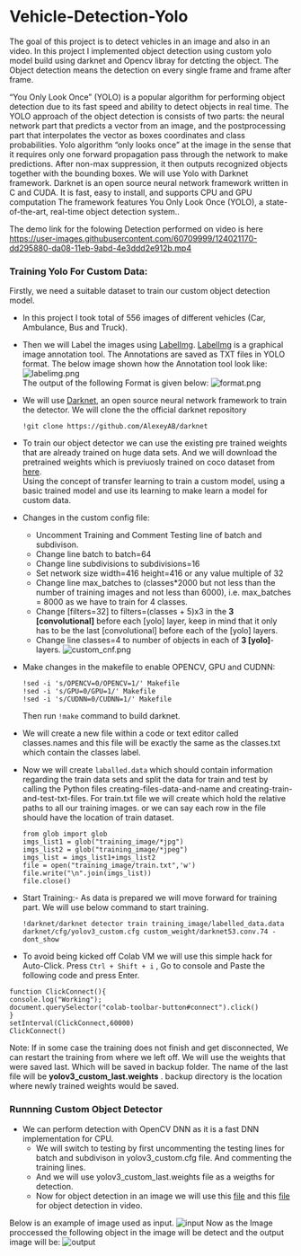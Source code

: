 



# Vehicle-Detection-Yolo
The goal of this project is to detect vehicles in an image and also in an video. In this project I implemented object detection using custom yolo model build using darknet and Opencv libray for detcting the object.
The Object detection means the detection on every single frame and frame after frame.

“You Only Look Once” (YOLO) is a popular algorithm for performing object detection due to its fast speed and ability to detect objects in real time.
The YOLO approach of the object detection is consists of two parts: the neural network part that predicts a vector from an image, and the postprocessing part that interpolates the vector as boxes coordinates and class probabilities.
Yolo algorithm “only looks once” at the image in the sense that it requires only one forward propagation pass through the network to make predictions. After non-max suppression, it then outputs recognized objects together with the bounding boxes.
We will use Yolo with Darknet framework. Darknet is an open source neural network framework written in C and CUDA. It is fast, easy to install, and supports CPU and GPU computation The framework features You Only Look Once (YOLO), a state-of-the-art, real-time object detection system..

The demo link for the folowing Detection performed on video is here
https://user-images.githubusercontent.com/60709999/124021170-dd295880-da08-11eb-9abd-4e3ddd2e912b.mp4


### Training Yolo For Custom Data:

Firstly, we need a suitable dataset to train our custom object detection model.
*  In this project I took total of 556 images of different vehicles (Car, Ambulance, Bus and Truck).
* Then we will Label the images using [LabelImg](https://tzutalin.github.io/labelImg/). [LabelImg](https://github.com/tzutalin/labelImg#labelimg) is a graphical image annotation tool. The Annotations are saved as TXT files in YOLO format.
	The below image shown how the Annotation tool look like:
	![labelimg.png](https://github.com/rohan300557/Vehicle-Detection-Yolo/blob/main/src/Labelimg.png)	
	The output of the following Format is given below:
    ![format.png](https://github.com/rohan300557/Vehicle-Detection-Yolo/blob/main/src/file_format.png)
* We will use [Darknet](https://github.com/pjreddie/darknet), an open source neural network framework to train the detector. We will  clone the the official darknet repository
	```python:
	!git clone https://github.com/AlexeyAB/darknet
	```
*  To train our object detector we can use the existing pre trained weights that are already trained on huge data sets. And we will download the pretrained weights which is previuosly trained on coco dataset from [here](https://pjreddie.com/media/files/darknet53.conv.74).  
Using the concept of transfer learning to train a custom model, using a basic trained model and use its learning to make learn a model for custom data.
* Changes in the custom config file:
	-   Uncomment Training and Comment Testing line of batch and subdivison. 
	-   Change line batch to batch=64
	-   Change line subdivisions to subdivisions=16
	-   Set network size width=416 height=416 or any value multiple of 32
	-   Change line max_batches to (classes*2000 but not less than the number of training images and not less than 6000), i.e. max_batches = 8000 as we have to train for 4 classes.
	-   Change [filters=32] to filters=(classes + 5)x3 in the  **3**  **[convolutional]**  before each [yolo] layer, keep in mind that it only has to be the last [convolutional] before each of the [yolo] layers.
	-   Change line classes=4 to number of objects in each of  **3 [yolo]**-layers.
![custom_cnf.png](https://github.com/rohan300557/Vehicle-Detection-Yolo/blob/main/src/custom_cng.png)
* Make changes in the makefile to enable OPENCV, GPU and CUDNN: 
	 ```python:
	!sed -i 's/OPENCV=0/OPENCV=1/' Makefile
	!sed -i 's/GPU=0/GPU=1/' Makefile
	!sed -i 's/CUDNN=0/CUDNN=1/' Makefile
	```
  Then run `!make` command to build darknet.
*   We will create a new file within a code or text editor called  classes.names  and this file will be exactly the same as the classes.txt which contain the classes label.
* Now we will create `laballed.data` which should contain information regarding the train data sets and split the data for train and test by calling the Python files creating-files-data-and-name and creating-train-and-test-txt-files.
For train.txt file we will create which hold the relative paths to all our training images. or we can say each row in the file should have the location of train dataset.

	```python: 
	from glob import glob
	imgs_list1 = glob("training_image/*jpg")
	imgs_list2 = glob("training_image/*jpeg")
	imgs_list = imgs_list1+imgs_list2
	file = open("training_image/train.txt",'w')
	file.write("\n".join(imgs_list))
	file.close()
	```
* Start Training:- As data is prepared we will move forward for training part. We will use below command to start training.
	```python:
	!darknet/darknet detector train training_image/labelled_data.data darknet/cfg/yolov3_custom.cfg custom_weight/darknet53.conv.74 -dont_show
	```
* To avoid being kicked off Colab VM we will use this simple hack for Auto-Click. Press `Ctrl + Shift + i` , Go to console and Paste the following code and press Enter.

```
function ClickConnect(){
console.log("Working"); 
document.querySelector("colab-toolbar-button#connect").click() 
}
setInterval(ClickConnect,60000)
ClickConnect()
```

Note: If in some case the training does not finish and get disconnected, We can restart the training from where we left off. We will use the weights that were saved last. Which will be saved in backup folder. The name of the last file will be **yolov3_custom_last.weights** . backup directory is the location where newly trained weights would be saved.

### Runnning Custom Object Detector
* We can perform detection with OpenCV DNN as it is a fast DNN implementation for CPU.
	* We will switch to testing by first uncommenting the testing lines for batch and subdivison in yolov3_custom.cfg file. And commenting the training lines.
	* And we will use yolov3_custom_last.weights file as a weigths for detection.
	* Now for object detection in an image we will use this
 [file](https://github.com/rohan300557/Vehicle-Detection-Yolo/blob/main/creating-files-data-and-name.py) and this [file](https://github.com/rohan300557/Vehicle-Detection-Yolo/blob/main/creating-train-and-test-txt-files.py) for object detection in video.

Below is an example of image used as input.
![input](https://github.com/rohan300557/Vehicle-Detection-Yolo/blob/main/test/vehicle.jpg)
Now as the Image proccessed the following object in the image will be detect and the output image will be:
![output](https://github.com/rohan300557/Vehicle-Detection-Yolo/blob/main/output/output.jpg)
	

